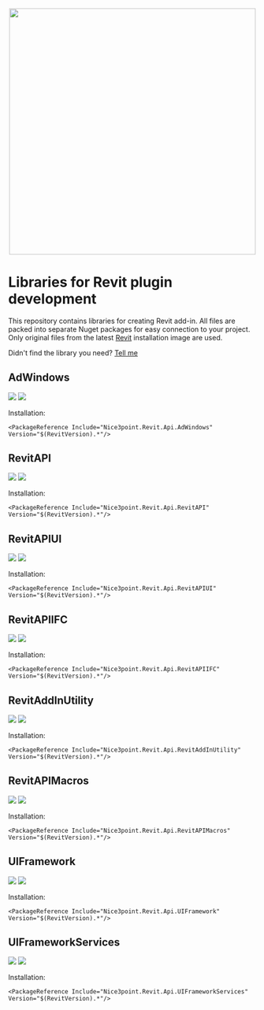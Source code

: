 <h3 align="center"><img src="https://user-images.githubusercontent.com/20504884/151987351-a3eceb30-ad81-49fb-8a45-1b7c945aca84.png" width="500px"></h3>

# Libraries for Revit plugin development

This repository contains libraries for creating Revit add-in. All files are packed into separate Nuget packages for easy connection to your project. Only original files from the
latest [Revit](https://www.autodesk.com/products/revit) installation image are used.

Didn't find the library you need? [Tell me](https://github.com/Nice3point/RevitApi/issues/new)

## AdWindows

<p align="left">
  <a href="https://www.nuget.org/packages/Nice3point.Revit.Api.AdWindows"><img src="https://img.shields.io/nuget/vpre/Nice3point.Revit.Api.AdWindows?style=for-the-badge"></a>
  <a href="https://www.nuget.org/packages/Nice3point.Revit.Api.AdWindows"><img src="https://img.shields.io/nuget/dt/Nice3point.Revit.Api.AdWindows?style=for-the-badge"></a>
</p>

Installation:

```text
<PackageReference Include="Nice3point.Revit.Api.AdWindows" Version="$(RevitVersion).*"/>
```

## RevitAPI

<p align="left">
  <a href="https://www.nuget.org/packages/Nice3point.Revit.Api.RevitAPI"><img src="https://img.shields.io/nuget/vpre/Nice3point.Revit.Api.RevitAPI?style=for-the-badge"></a>
  <a href="https://www.nuget.org/packages/Nice3point.Revit.Api.RevitAPI"><img src="https://img.shields.io/nuget/dt/Nice3point.Revit.Api.RevitAPI?style=for-the-badge"></a>
</p>

Installation:

```text
<PackageReference Include="Nice3point.Revit.Api.RevitAPI" Version="$(RevitVersion).*"/>
```

## RevitAPIUI

<p align="left">
  <a href="https://www.nuget.org/packages/Nice3point.Revit.Api.RevitAPIUI"><img src="https://img.shields.io/nuget/vpre/Nice3point.Revit.Api.RevitAPIUI?style=for-the-badge"></a>
  <a href="https://www.nuget.org/packages/Nice3point.Revit.Api.RevitAPIUI"><img src="https://img.shields.io/nuget/dt/Nice3point.Revit.Api.RevitAPIUI?style=for-the-badge"></a>
</p>

Installation:

```text
<PackageReference Include="Nice3point.Revit.Api.RevitAPIUI" Version="$(RevitVersion).*"/>
```

## RevitAPIIFC

<p align="left">
  <a href="https://www.nuget.org/packages/Nice3point.Revit.Api.RevitAPIIFC"><img src="https://img.shields.io/nuget/vpre/Nice3point.Revit.Api.RevitAPIIFC?style=for-the-badge"></a>
  <a href="https://www.nuget.org/packages/Nice3point.Revit.Api.RevitAPIIFC"><img src="https://img.shields.io/nuget/dt/Nice3point.Revit.Api.RevitAPIIFC?style=for-the-badge"></a>
</p>

Installation:

```text
<PackageReference Include="Nice3point.Revit.Api.RevitAPIIFC" Version="$(RevitVersion).*"/>
```

## RevitAddInUtility

<p align="left">
  <a href="https://www.nuget.org/packages/Nice3point.Revit.Api.RevitAddInUtility/"><img src="https://img.shields.io/nuget/vpre/Nice3point.Revit.Api.RevitAddInUtility?style=for-the-badge"></a>
  <a href="https://www.nuget.org/packages/Nice3point.Revit.Api.RevitAddInUtility/"><img src="https://img.shields.io/nuget/dt/Nice3point.Revit.Api.RevitAddInUtility?style=for-the-badge"></a>
</p>

Installation:

```text
<PackageReference Include="Nice3point.Revit.Api.RevitAddInUtility" Version="$(RevitVersion).*"/>
```

## RevitAPIMacros

<p align="left">
  <a href="https://www.nuget.org/packages/Nice3point.Revit.Api.RevitAPIMacros/"><img src="https://img.shields.io/nuget/vpre/Nice3point.Revit.Api.RevitAPIMacros?style=for-the-badge"></a>
  <a href="https://www.nuget.org/packages/Nice3point.Revit.Api.RevitAPIMacros/"><img src="https://img.shields.io/nuget/dt/Nice3point.Revit.Api.RevitAPIMacros?style=for-the-badge"></a>
</p>

Installation:

```text
<PackageReference Include="Nice3point.Revit.Api.RevitAPIMacros" Version="$(RevitVersion).*"/>
```

## UIFramework

<p align="left">
  <a href="https://www.nuget.org/packages/Nice3point.Revit.Api.UIFramework/"><img src="https://img.shields.io/nuget/vpre/Nice3point.Revit.Api.UIFramework?style=for-the-badge"></a>
  <a href="https://www.nuget.org/packages/Nice3point.Revit.Api.UIFramework/"><img src="https://img.shields.io/nuget/dt/Nice3point.Revit.Api.UIFramework?style=for-the-badge"></a>
</p>

Installation:

```text
<PackageReference Include="Nice3point.Revit.Api.UIFramework" Version="$(RevitVersion).*"/>
```

## UIFrameworkServices

<p align="left">
  <a href="https://www.nuget.org/packages/Nice3point.Revit.Api.UIFrameworkServices/"><img src="https://img.shields.io/nuget/vpre/Nice3point.Revit.Api.UIFrameworkServices?style=for-the-badge"></a>
  <a href="https://www.nuget.org/packages/Nice3point.Revit.Api.UIFrameworkServices/"><img src="https://img.shields.io/nuget/dt/Nice3point.Revit.Api.UIFrameworkServices?style=for-the-badge"></a>
</p>

Installation:

```text
<PackageReference Include="Nice3point.Revit.Api.UIFrameworkServices" Version="$(RevitVersion).*"/>
```